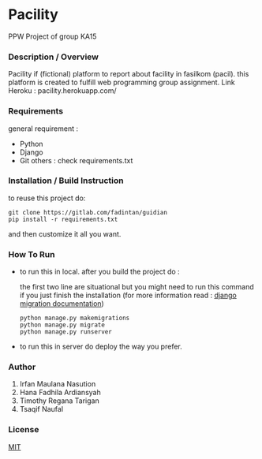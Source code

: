 # Pacility
PPW Project of group KA15


### Description / Overview
Pacility if (fictional) platform to report about facility in fasilkom (pacil). this platform is created to fulfill web programming group assignment.
Link Heroku : pacility.herokuapp.com/

### Requirements 
general requirement :
- Python
- Django
- Git
others : check requirements.txt

### Installation / Build Instruction
to reuse this project do:
```
git clone https://gitlab.com/fadintan/guidian
pip install -r requirements.txt
```
and then customize it all you want.

### How To Run
- to run this in local. after you build the project do :
  
  the first two line are situational but you might need to run this command if you just finish the installation (for more information read : [django migration documentation](https://docs.djangoproject.com/en/3.1/topics/migrations/))
  ```
  python manage.py makemigrations
  python manage.py migrate
  python manage.py runserver
  ```
- to run this in server do deploy the way you prefer.

### Author
1. Irfan Maulana Nasution
2. Hana Fadhila Ardiansyah
3. Timothy Regana Tarigan
4. Tsaqif Naufal

### License
[MIT](./LICENSE.txt)